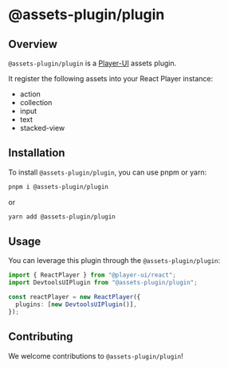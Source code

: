 # @assets-plugin/plugin

## Overview

`@assets-plugin/plugin` is a [Player-UI](https://player-ui.github.io/next/plugins) assets plugin.

It register the following assets into your React Player instance:

- action
- collection
- input
- text
- stacked-view

## Installation

To install `@assets-plugin/plugin`, you can use pnpm or yarn:

```sh
pnpm i @assets-plugin/plugin
```

or

```sh
yarn add @assets-plugin/plugin
```

## Usage

You can leverage this plugin through the `@assets-plugin/plugin`:

```ts
import { ReactPlayer } from "@player-ui/react";
import DevtoolsUIPlugin from "@assets-plugin/plugin";

const reactPlayer = new ReactPlayer({
  plugins: [new DevtoolsUIPlugin()],
});
```

## Contributing

We welcome contributions to `@assets-plugin/plugin`!
